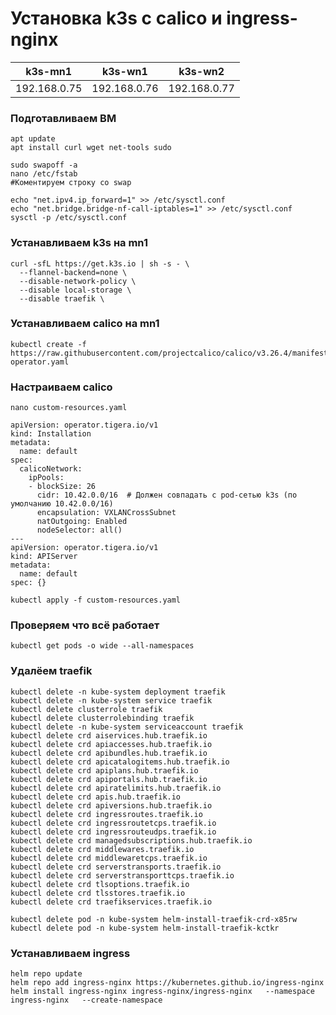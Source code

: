# Установка k3s с calico и ingress-nginx
|       k3s-mn1      |      k3s-wn1      |      k3s-wn2    |
|--------------------|-------------------|-----------------|
|    192.168.0.75    |   192.168.0.76    |  192.168.0.77   |
### Подготавливаем ВМ
```
apt update
apt install curl wget net-tools sudo

```
```
sudo swapoff -a
nano /etc/fstab
#Коментируем строку со swap
```
```
echo "net.ipv4.ip_forward=1" >> /etc/sysctl.conf
echo "net.bridge.bridge-nf-call-iptables=1" >> /etc/sysctl.conf 
sysctl -p /etc/sysctl.conf
```

### Устанавливаем k3s на mn1 

```
curl -sfL https://get.k3s.io | sh -s - \
  --flannel-backend=none \
  --disable-network-policy \
  --disable local-storage \
  --disable traefik \
```
### Устанавливаем calico на mn1

```
kubectl create -f https://raw.githubusercontent.com/projectcalico/calico/v3.26.4/manifests/tigera-operator.yaml
```
### Настраиваем calico
```
nano custom-resources.yaml
```

```
apiVersion: operator.tigera.io/v1
kind: Installation
metadata:
  name: default
spec:
  calicoNetwork:
    ipPools:
    - blockSize: 26
      cidr: 10.42.0.0/16  # Должен совпадать с pod-сетью k3s (по умолчанию 10.42.0.0/16)
      encapsulation: VXLANCrossSubnet
      natOutgoing: Enabled
      nodeSelector: all()
---
apiVersion: operator.tigera.io/v1
kind: APIServer
metadata:
  name: default
spec: {}
```
```
kubectl apply -f custom-resources.yaml
```
### Проверяем что всё работает 
```
kubectl get pods -o wide --all-namespaces
```

### Удалёем traefik
```
kubectl delete -n kube-system deployment traefik
kubectl delete -n kube-system service traefik
kubectl delete clusterrole traefik
kubectl delete clusterrolebinding traefik
kubectl delete -n kube-system serviceaccount traefik
kubectl delete crd aiservices.hub.traefik.io
kubectl delete crd apiaccesses.hub.traefik.io
kubectl delete crd apibundles.hub.traefik.io
kubectl delete crd apicatalogitems.hub.traefik.io
kubectl delete crd apiplans.hub.traefik.io
kubectl delete crd apiportals.hub.traefik.io
kubectl delete crd apiratelimits.hub.traefik.io
kubectl delete crd apis.hub.traefik.io
kubectl delete crd apiversions.hub.traefik.io
kubectl delete crd ingressroutes.traefik.io
kubectl delete crd ingressroutetcps.traefik.io
kubectl delete crd ingressrouteudps.traefik.io
kubectl delete crd managedsubscriptions.hub.traefik.io
kubectl delete crd middlewares.traefik.io
kubectl delete crd middlewaretcps.traefik.io
kubectl delete crd serverstransports.traefik.io
kubectl delete crd serverstransporttcps.traefik.io
kubectl delete crd tlsoptions.traefik.io
kubectl delete crd tlsstores.traefik.io
kubectl delete crd traefikservices.traefik.io

```
```
kubectl delete pod -n kube-system helm-install-traefik-crd-x85rw
kubectl delete pod -n kube-system helm-install-traefik-kctkr
```
### Устанавливаем ingress
```
helm repo update
helm repo add ingress-nginx https://kubernetes.github.io/ingress-nginx
helm install ingress-nginx ingress-nginx/ingress-nginx   --namespace ingress-nginx   --create-namespace
```
